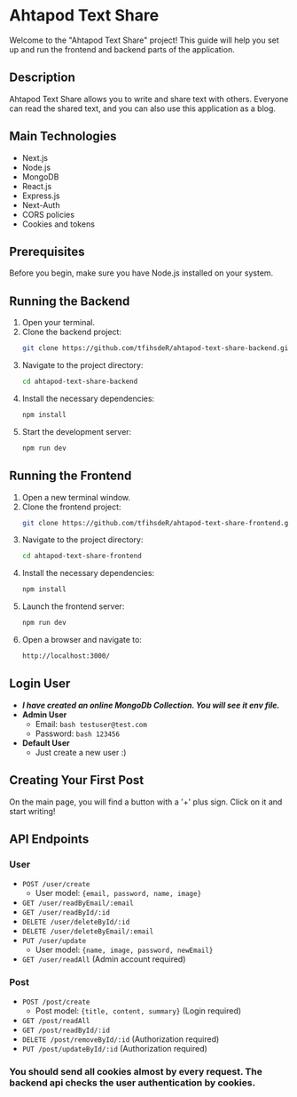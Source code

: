 # Ahtapod Text Share

Welcome to the "Ahtapod Text Share" project! This guide will help you set up and run the frontend and backend parts of the application.

## Description
Ahtapod Text Share allows you to write and share text with others. Everyone can read the shared text, and you can also use this application as a blog.

## Main Technologies
- Next.js
- Node.js
- MongoDB
- React.js
- Express.js
- Next-Auth
- CORS policies
- Cookies and tokens

## Prerequisites
Before you begin, make sure you have Node.js installed on your system.

## Running the Backend
1. Open your terminal.
2. Clone the backend project:
    ```bash
    git clone https://github.com/tfihsdeR/ahtapod-text-share-backend.git
    ```
3. Navigate to the project directory:
    ```bash
    cd ahtapod-text-share-backend
    ```
4. Install the necessary dependencies:
    ```bash
    npm install
    ```
5. Start the development server:
    ```bash
    npm run dev
    ```

## Running the Frontend
1. Open a new terminal window.
2. Clone the frontend project:
    ```bash
    git clone https://github.com/tfihsdeR/ahtapod-text-share-frontend.git
    ```
3. Navigate to the project directory:
    ```bash
    cd ahtapod-text-share-frontend
    ```
4. Install the necessary dependencies:
    ```bash
    npm install
    ```
5. Launch the frontend server:
    ```bash
    npm run dev
    ```
6. Open a browser and navigate to:
     ```bash
    http://localhost:3000/
    ```

## Login User
- ***I have created an online MongoDb Collection. You will see it env file.***
- **Admin User**
    - Email:  ```bash testuser@test.com ```
    - Password:  ```bash 123456 ```
- **Default User**
    - Just create a new user :)

## Creating Your First Post
On the main page, you will find a button with a '+' plus sign. Click on it and start writing!

## API Endpoints

### User
- `POST /user/create`
    - User model: `{email, password, name, image}`
- `GET /user/readByEmail/:email`
- `GET /user/readById/:id`
- `DELETE /user/deleteById/:id`
- `DELETE /user/deleteByEmail/:email`
- `PUT /user/update`
    - User model: `{name, image, password, newEmail}`
- `GET /user/readAll` (Admin account required)

### Post
- `POST /post/create`
    - Post model: `{title, content, summary}` (Login required)
- `GET /post/readAll`
- `GET /post/readById/:id`
- `DELETE /post/removeById/:id` (Authorization required)
- `PUT /post/updateById/:id` (Authorization required)

### You should send all cookies almost by every request. The backend api checks the user authentication by cookies.
